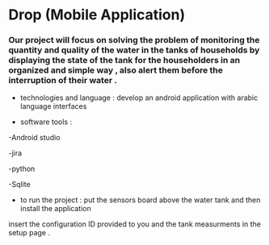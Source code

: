 # Drop  (Mobile Application) 

### Our project will focus on solving the problem of monitoring the quantity and quality of the water in the tanks of households by displaying the state of the tank for the householders in an organized and simple way , also alert them before the interruption of their water .





 * technologies and language : develop an android application with arabic language interfaces 








* software tools :

-Android studio 

-jira 

-python 

-Sqlite 




* to run the project : put the sensors board above the water tank and then install the application 


insert the configuration ID provided to you and the tank measurments in the setup page . 
